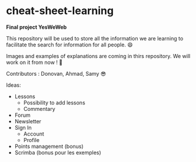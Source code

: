 # cheat-sheet-learning
**Final project YesWeWeb**

This repository will be used to store all the information we are learning to facilitate the search for information for all people. :smile:

Images and examples of explanations are coming in thirs repository. We will work on it from now ! :muscle:

Contributors : Donovan, Ahmad, Samy :sunglasses:

Ideas:
* Lessons 
    * Possibility to add lessons
    * Commentary
* Forum
* Newsletter
* Sign In
    * Account
    * Profile
* Points management (bonus)
* Scrimba (bonus pour les exemples)